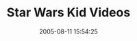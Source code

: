 ---
date: 2005-08-11 15:54:25
link:
  source: delicious
  source_url: https://del.icio.us/roytang
  text: Star Wars Kid Videos
  url: http://www.screamingpickle.com/members/StarWarsKid/
slug: star-wars-kid-videos
source: delicious
tags:
- starwars
- funny
title: Star Wars Kid Videos
---